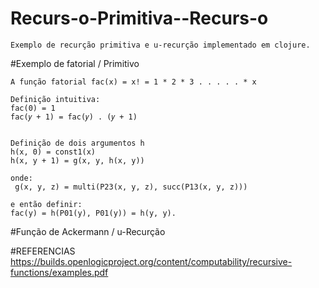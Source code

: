 # Recurs-o-Primitiva--Recurs-o

    Exemplo de recurção primitiva e u-recurção implementado em clojure.

#Exemplo de fatorial / Primitivo

    A função fatorial fac(x) = x! = 1 * 2 * 3 . . . . . * x

    Definição intuitiva:
    fac(0) = 1
    fac(𝑦 + 1) = fac(𝑦) . (𝑦 + 1)


    Definição de dois argumentos h
    h(x, 0) = const1(x)
    h(x, y + 1) = g(x, y, h(x, y))

    onde:
     g(x, y, z) = multi(P23(x, y, z), succ(P13(x, y, z))) 

    e então definir:
    fac(y) = h(P01(y), P01(y)) = h(y, y).

#Função de Ackermann / u-Recurção

  
#REFERENCIAS
        https://builds.openlogicproject.org/content/computability/recursive-functions/examples.pdf
        
